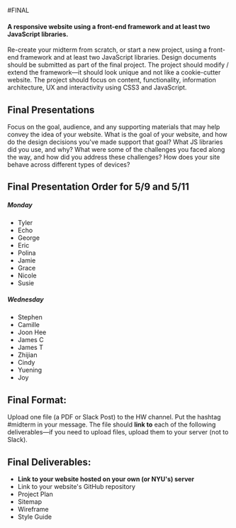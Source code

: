 #FINAL

#### A responsive website using a front-end framework and at least two JavaScript libraries.

Re-create your midterm from scratch, or start a new project, using a front-end framework and at least two JavaScript libraries. Design documents should be submitted as part of the final project. The project should modify / extend the framework—it should look unique and not like a cookie-cutter website. The project should focus on content, functionality, information architecture, UX and interactivity using CSS3 and JavaScript.


## Final Presentations
Focus on the goal, audience, and any supporting materials that may help convey the idea of your website. What is the goal of your website, and how do the design decisions you've made support that goal? What JS libraries did you use, and why? What were some of the challenges you faced along the way, and how did you address these challenges? How does your site behave across different types of devices?

## Final Presentation Order for 5/9 and 5/11

##### Monday
* Tyler
* Echo
* George
* Eric
* Polina
* Jamie
* Grace
* Nicole
* Susie

##### Wednesday
* Stephen
* Camille
* Joon Hee
* James C
* James T
* Zhijian
* Cindy
* Yuening
* Joy


<!--
## Monday 4/11/2016
Short presentations (4 minutes total, including time for feedback). Focus on the goal, audience, and any supporting materials that may help convey the idea of your website. Supporting materials could include aspects of your Project Plan (i.e. Competitive Analysis of similar websites), Wireframes, Site Map, Style Guide, and/or Mood Board. You do not need to have all of these documents finalized but should have at least two of them ready to share with the class for feedback.
-->

## Final Format:
Upload one file (a PDF or Slack Post) to the HW channel. Put the hashtag #midterm in your message. The file should **link to** each of the following deliverables—if you need to upload files, upload them to your server (not to Slack).


## Final Deliverables:
* **Link to your website hosted on your own (or NYU's) server**
* Link to your website's GitHub repository
* Project Plan
* Sitemap
* Wireframe
* Style Guide